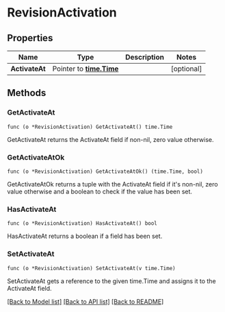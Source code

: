 # RevisionActivation

## Properties

Name | Type | Description | Notes
------------ | ------------- | ------------- | -------------
**ActivateAt** | Pointer to [**time.Time**](time.Time.md) |  | [optional] 

## Methods

### GetActivateAt

`func (o *RevisionActivation) GetActivateAt() time.Time`

GetActivateAt returns the ActivateAt field if non-nil, zero value otherwise.

### GetActivateAtOk

`func (o *RevisionActivation) GetActivateAtOk() (time.Time, bool)`

GetActivateAtOk returns a tuple with the ActivateAt field if it's non-nil, zero value otherwise
and a boolean to check if the value has been set.

### HasActivateAt

`func (o *RevisionActivation) HasActivateAt() bool`

HasActivateAt returns a boolean if a field has been set.

### SetActivateAt

`func (o *RevisionActivation) SetActivateAt(v time.Time)`

SetActivateAt gets a reference to the given time.Time and assigns it to the ActivateAt field.


[[Back to Model list]](../README.md#documentation-for-models) [[Back to API list]](../README.md#documentation-for-api-endpoints) [[Back to README]](../README.md)


